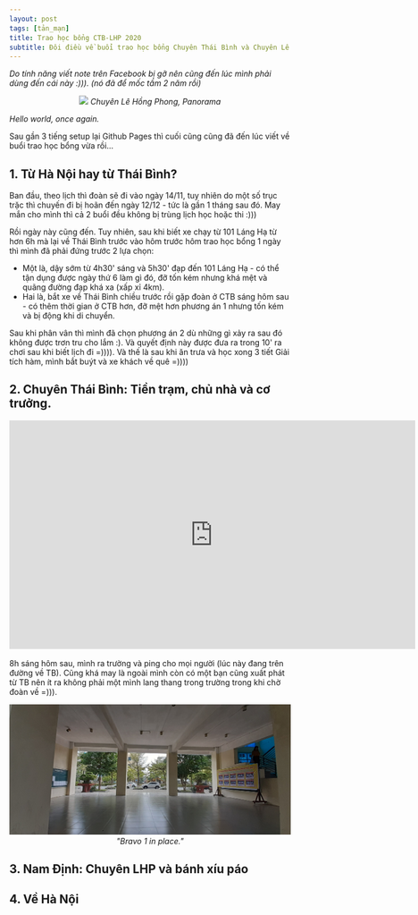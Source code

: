 ```yaml
---
layout: post
tags: [tản_mạn]
title: Trao học bổng CTB-LHP 2020
subtitle: Đôi điều về buổi trao học bổng Chuyên Thái Bình và Chuyên Lê Hồng Phong vừa rồi
---
```


_Do tính năng viết note trên Facebook bị gỡ nên cũng đến lúc mình phải dùng đến cái này :))). (nó đã để mốc tầm 2 năm rồi)_


<p align="center">
  <img src="/img/2020-12-12/1.jpg">
  <i> Chuyên Lê Hồng Phong, Panorama </i>
</p>


_Hello world, once again._

Sau gần 3 tiếng setup lại Github Pages thì cuối cũng cũng đã đến lúc viết về buổi trao học bổng vừa rồi...

## 1. Từ Hà Nội hay từ Thái Bình?

Ban đầu, theo lịch thì đoàn sẽ đi vào ngày 14/11, tuy nhiên do một số trục trặc thì chuyến đi bị hoãn đến ngày 12/12 - tức là gần 1 tháng sau đó. May mắn cho mình thì cả 2 buổi đều không bị trùng lịch học hoặc thi :)))

Rồi ngày này cũng đến. Tuy nhiên, sau khi biết xe chạy từ 101 Láng Hạ từ hơn 6h mà lại về Thái Bình trước vào hôm trước hôm trao học bổng 1 ngày thì mình đã phải đứng trước 2 lựa chọn:

- Một là, dậy sớm từ 4h30' sáng và 5h30' đạp đến 101 Láng Hạ - có thể tận dụng được ngày thứ 6 làm gì đó, đỡ tốn kém nhưng khá mệt và quãng đường đạp khá xa (xấp xỉ 4km).
- Hai là, bắt xe về Thái Bình chiều trước rồi gặp đoàn ở CTB sáng hôm sau - có thêm thời gian ở CTB hơn, đỡ mệt hơn phương án 1 nhưng tốn kém và bị động khi di chuyển.

Sau khi phân vân thì mình đã chọn phương án 2 dù những gì xảy ra sau đó không được trơn tru cho lắm :). Và quyết định này được đưa ra trong 10' ra chơi sau khi biết lịch đi =)))). Và thế là sau khi ăn trưa và học xong 3 tiết Giải tích hàm, mình bắt buýt và xe khách về quê =))))

## 2. Chuyên Thái Bình: Tiền trạm, chủ nhà và cơ trưởng.

<p align="center">
    <iframe width="727" height="409" src="https://www.youtube.com/embed/GHu2jvv5WdY" frameborder="0" allow="accelerometer; autoplay; clipboard-write; encrypted-media; gyroscope; picture-in-picture" allowfullscreen></iframe>
</p>

8h sáng hôm sau, mình ra trường và ping cho mọi người (lúc này đang trên đường về TB). Cũng khá may là ngoài mình còn có một bạn cũng xuất phát từ TB nên ít ra không phải một mình lang thang trong trường trong khi chờ đoàn về =))).

<p align="center">
  <img src="/img/2020-12-12/2.jpg">
  <i> "Bravo 1 in place." </i>
</p>

 

## 3. Nam Định: Chuyên LHP và bánh xíu páo

## 4. Về Hà Nội


